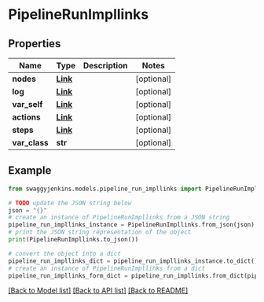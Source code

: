 # PipelineRunImpllinks


## Properties

Name | Type | Description | Notes
------------ | ------------- | ------------- | -------------
**nodes** | [**Link**](Link.md) |  | [optional] 
**log** | [**Link**](Link.md) |  | [optional] 
**var_self** | [**Link**](Link.md) |  | [optional] 
**actions** | [**Link**](Link.md) |  | [optional] 
**steps** | [**Link**](Link.md) |  | [optional] 
**var_class** | **str** |  | [optional] 

## Example

```python
from swaggyjenkins.models.pipeline_run_impllinks import PipelineRunImpllinks

# TODO update the JSON string below
json = "{}"
# create an instance of PipelineRunImpllinks from a JSON string
pipeline_run_impllinks_instance = PipelineRunImpllinks.from_json(json)
# print the JSON string representation of the object
print(PipelineRunImpllinks.to_json())

# convert the object into a dict
pipeline_run_impllinks_dict = pipeline_run_impllinks_instance.to_dict()
# create an instance of PipelineRunImpllinks from a dict
pipeline_run_impllinks_form_dict = pipeline_run_impllinks.from_dict(pipeline_run_impllinks_dict)
```
[[Back to Model list]](../README.md#documentation-for-models) [[Back to API list]](../README.md#documentation-for-api-endpoints) [[Back to README]](../README.md)


